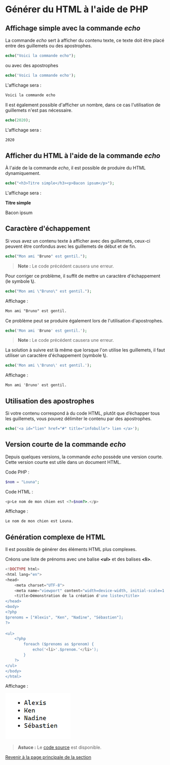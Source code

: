 # Générer du HTML à l'aide de PHP

## Affichage simple avec la commande _echo_

La commande _echo_ sert à afficher du contenu texte, ce texte doit être placé entre des guillemets ou des apostrophes.

```php
echo("Voici la commande echo");
```

ou avec des apostrophes

```php
echo('Voici la commande echo');
```

L'affichage sera :

```txt
Voici la commande echo
```

Il est également possible d'afficher un nombre, dans ce cas l'utilisation de guillemets n'est pas nécessaire.

```php
echo(2020);
```

L'affichage sera :

```txt
2020
```

## Afficher du HTML à l'aide de la commande _echo_

À l'aide de la commande _echo_, il est possible de produire du HTML dynamiquement.

```php
echo("<h3>Titre simple</h3><p>Bacon ipsum</p>");
```

L'affichage sera :

__Titre simple__

Bacon ipsum

## Caractère d'échappement

Si vous avez un contenu texte à afficher avec des guillemets, ceux-ci peuvent être confondus avec les guillemets de début et de fin.

```php
echo("Mon ami "Bruno" est gentil.");
```

>**Note :** Le code précédent causera une erreur.

Pour corriger ce problème, il suffit de mettre un caractère d'échappement (le symbole __\\__).

```php
echo("Mon ami \"Bruno\" est gentil.");
```

Affichage :

```txt
Mon ami "Bruno" est gentil.
```

Ce problème peut se produire également lors de l'utilisation d'apostrophes.

```php
echo('Mon ami 'Bruno' est gentil.');
```

>**Note :** Le code précédent causera une erreur.

La solution à suivre est là même que lorsque l'on utilise les guillemets, il faut utiliser un caractère d'échappement (symbole __\\__).

```php
echo('Mon ami \'Bruno\' est gentil.');
```

Affichage :

```txt
Mon ami 'Bruno' est gentil.
```

## Utilisation des apostrophes

Si votre contenu correspond à du code HTML, plutôt que d’échapper tous les guillemets, vous pouvez délimiter le contenu par des apostrophes.

```php
echo('<a id="lien" href="#" title="infobulle"> lien </a>');
```

## Version courte de la commande _echo_

Depuis quelques versions, la commande _echo_ possède une version courte. Cette version courte est utile dans un document HTML. __<?="ma valeur"?>__

Code PHP :

```php
$nom = "Louna";
```

Code HTML :

```php
<p>Le nom de mon chien est <?=$nom?>.</p>
```

Affichage :

```txt
Le nom de mon chien est Louna.
```

## Génération complexe de HTML

Il est possible de générer des éléments HTML plus complexes.

Créons une liste de prénoms avec une balise __\<ul\>__ et des balises __\<li\>__.

```php
<!DOCTYPE html>
<html lang="en">
<head>
    <meta charset="UTF-8">
    <meta name="viewport" content="width=device-width, initial-scale=1.0">
    <title>Démonstration de la création d'une liste</title>
</head>
<body>
<?php
$prenoms = ["Alexis", "Ken", "Nadine", "Sébastien"];
?>

<ul>
    <?php
        foreach ($prenoms as $prenom) {
            echo('<li>'.$prenom.'</li>');
        }
    ?>
</ul>
</body>
</html>
```

Affichage :

![Afficher une liste de prénoms](../images/afficher-liste-prenom.PNG)

>**Astuce :** Le [code source](../src/exemple-interpretation-php/exemple-afficher-liste.php) est disponible.

[Revenir à la page principale de la section](README.md)
